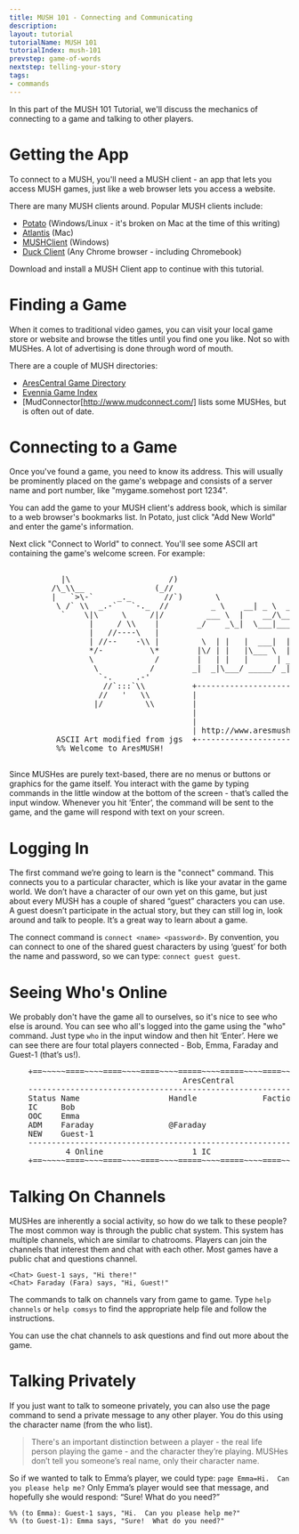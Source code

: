 ```yaml
---
title: MUSH 101 - Connecting and Communicating
description:
layout: tutorial
tutorialName: MUSH 101
tutorialIndex: mush-101
prevstep: game-of-words
nextstep: telling-your-story
tags: 
- commands
---
```


In this part of the MUSH 101 Tutorial, we'll discuss the mechanics of connecting to a game and talking to other players.

# Getting the App

To connect to a MUSH, you'll need a MUSH client - an app that lets you access MUSH games, just like a web browser lets you access a website.   

There are many MUSH clients around.  Popular MUSH clients include:

* [Potato](http://www.potatomushclient.com/) (Windows/Linux - it's broken on Mac at the time of this writing)
* [Atlantis](http://www.riverdark.net/atlantis/) (Mac) 
* [MUSHClient](http://www.gammon.com.au/mushclient/mushclient.htm) (Windows)
* [Duck Client](http://duckclient.com/) (Any Chrome browser - including Chromebook)

Download and install a MUSH Client app to continue with this tutorial.

# Finding a Game

When it comes to traditional video games, you can visit your local game store or website and browse the titles until you find one you like.  Not so with MUSHes.  A lot of advertising is done through word of mouth.

There are a couple of MUSH directories:

* [AresCentral Game Directory](http://arescentral.aresmush.com/)
* [Evennia Game Index](http://www.evennia.com/)
* [MudConnector[http://www.mudconnect.com/] lists some MUSHes, but is often out of date.


# Connecting to a Game

Once you've found a game, you need to know its address.  This will usually be prominently placed on the game's webpage and consists of a server name and port number, like "mygame.somehost port 1234".

You can add the game to your MUSH client's address book, which is similar to a web browser's bookmarks list.  In Potato, just click "Add New World" and enter the game's information.

Next click "Connect to World" to connect.  You'll see some ASCII art containing the game's welcome screen.  For example:

<pre class="prettyprint">
    <span class="nocode">
           |\                     /)
         /\_\\__               (_//
         |   `>\-`     _._       //`)       \ 
          \ /` \\  _.-`   `-._  //         _ \    __| _ \  __|
           `    \|\     \     /|/         ___ \  |    __/\__ \ 
                 |     / \\    |        _/    _\_|  \___|____/
                 |   //----\   |
                 | //--    -\\ |         \  | |   |  ___|  |   |
                 */-          \*        |\/ | |   |\___ \  |   |
                 \             /        |   | |   |      | ___ |
                  \           /        _|  _|\___/ _____/ _|  _|
                   `-.     .-'
                    //`:::`\\          +-------------------------+
                   //   '   \\         |                         |
                  |/         \\        |                         |
                                       |                         |
                                       |                         |
                                       | http://www.aresmush.com |
          ASCII Art modified from jgs  +-------------------------+
          %% Welcome to AresMUSH!
         </span>
</pre>

Since MUSHes are purely text-based, there are no menus or buttons or graphics for the game itself.  You interact with the game by typing commands in the little window at the bottom of the screen - that’s called the input window.   Whenever you hit ‘Enter’, the command will be sent to the game, and the game will respond with text on your screen.

# Logging In

The first command we’re going to learn is the "connect" command.  This connects you to a particular character, which is like your avatar in the game world.   We don’t have a character of our own yet on this game, but just about every MUSH has a couple of shared “guest” characters you can use.   A guest doesn’t participate in the actual story, but they can still log in, look around and talk to people.  It’s a great way to learn about a game.  

The connect command is `connect <name> <password>`.    By convention, you can connect to one of the shared guest characters by using ‘guest’ for both the name and password, so we can type:  `connect guest guest`.

# Seeing Who's Online

We probably don't have the game all to ourselves, so it's nice to see who else is around.  You can see who all's logged into the game using the "who" command.  Just type `who` in the input window and then hit ‘Enter’.  Here we can see there are four total players connected - Bob, Emma, Faraday and Guest-1 (that’s us!).

<pre>
    +==~~~~~====~~~~====~~~~====~~~~=====~~~~=====~~~~====~~~~====~~~~====~~~~~==+
                                     AresCentral                                  
    ------------------------------------------------------------------------------
    Status Name                   Handle              Faction         Conn   Idle
    IC     Bob                                                        10s    8s    
    OOC    Emma                                                       2h     8s    
    ADM    Faraday                @Faraday                            1h     0s    
    NEW    Guest-1                                                    5m     8s    
    ------------------------------------------------------------------------------
            4 Online                   1 IC                   10 Record        
    +==~~~~~====~~~~====~~~~====~~~~=====~~~~=====~~~~====~~~~====~~~~====~~~~~==+
</pre>

# Talking On Channels

MUSHes are inherently a social activity, so how do we talk to these people?   The most common way is through the public chat system.   This system has multiple channels, which are similar to chatrooms.  Players can join the channels that interest them and chat with each other.   Most games have a public chat and questions channel.

    <Chat> Guest-1 says, "Hi there!"
    <Chat> Faraday (Fara) says, "Hi, Guest!"

The commands to talk on channels vary from game to game.  Type `help channels` or `help comsys` to find the appropriate help file and follow the instructions.

You can use the chat channels to ask questions and find out more about the game.

# Talking Privately

If you just want to talk to someone privately, you can also use the page command to send a private message to any other player.  You do this using the character name (from the who list).    

> There's an important distinction between a player - the real life person playing the game - and the character they’re playing.   MUSHes don’t tell you someone’s real name, only their character name.

So if we wanted to talk to Emma’s player, we could type:  `page Emma=Hi.  Can you please help me?`    Only Emma’s player would see that message, and hopefully she would respond:  “Sure!  What do you need?”

    %% (to Emma): Guest-1 says, "Hi.  Can you please help me?"
    %% (to Guest-1): Emma says, "Sure!  What do you need?"